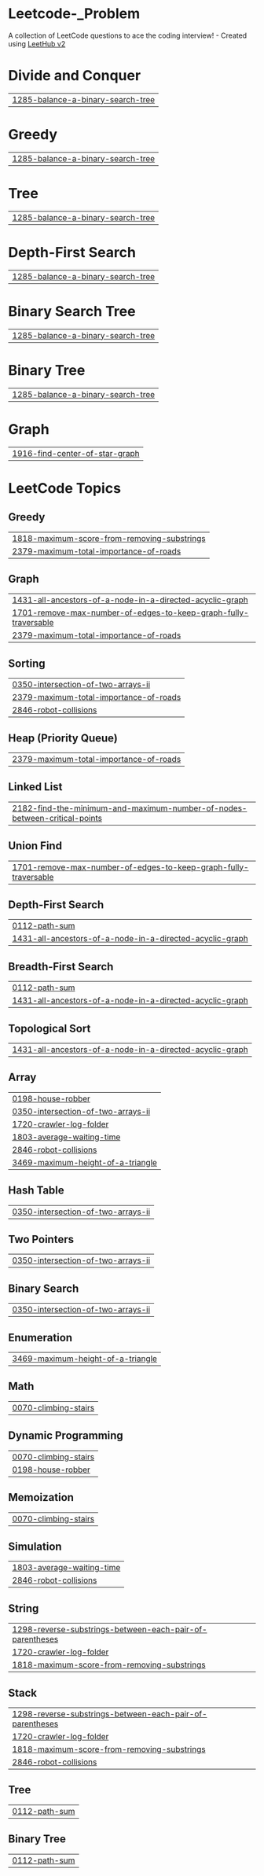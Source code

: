 # Leetcode-_Problem
A collection of LeetCode questions to ace the coding interview! - Created using [LeetHub v2](https://github.com/arunbhardwaj/LeetHub-2.0)


# Divide and Conquer
|  |
| ------- |
| [1285-balance-a-binary-search-tree](https://github.com/Soumyadip1305/Leetcode-_Problem/tree/master/1285-balance-a-binary-search-tree) |
# Greedy
|  |
| ------- |
| [1285-balance-a-binary-search-tree](https://github.com/Soumyadip1305/Leetcode-_Problem/tree/master/1285-balance-a-binary-search-tree) |
# Tree
|  |
| ------- |
| [1285-balance-a-binary-search-tree](https://github.com/Soumyadip1305/Leetcode-_Problem/tree/master/1285-balance-a-binary-search-tree) |
# Depth-First Search
|  |
| ------- |
| [1285-balance-a-binary-search-tree](https://github.com/Soumyadip1305/Leetcode-_Problem/tree/master/1285-balance-a-binary-search-tree) |
# Binary Search Tree
|  |
| ------- |
| [1285-balance-a-binary-search-tree](https://github.com/Soumyadip1305/Leetcode-_Problem/tree/master/1285-balance-a-binary-search-tree) |
# Binary Tree
|  |
| ------- |
| [1285-balance-a-binary-search-tree](https://github.com/Soumyadip1305/Leetcode-_Problem/tree/master/1285-balance-a-binary-search-tree) |
# Graph
|  |
| ------- |
| [1916-find-center-of-star-graph](https://github.com/Soumyadip1305/Leetcode-_Problem/tree/master/1916-find-center-of-star-graph) |
<!---LeetCode Topics Start-->
# LeetCode Topics
## Greedy
|  |
| ------- |
| [1818-maximum-score-from-removing-substrings](https://github.com/Soumyadip1305/Leetcode-_Problem/tree/master/1818-maximum-score-from-removing-substrings) |
| [2379-maximum-total-importance-of-roads](https://github.com/Soumyadip1305/Leetcode-_Problem/tree/master/2379-maximum-total-importance-of-roads) |
## Graph
|  |
| ------- |
| [1431-all-ancestors-of-a-node-in-a-directed-acyclic-graph](https://github.com/Soumyadip1305/Leetcode-_Problem/tree/master/1431-all-ancestors-of-a-node-in-a-directed-acyclic-graph) |
| [1701-remove-max-number-of-edges-to-keep-graph-fully-traversable](https://github.com/Soumyadip1305/Leetcode-_Problem/tree/master/1701-remove-max-number-of-edges-to-keep-graph-fully-traversable) |
| [2379-maximum-total-importance-of-roads](https://github.com/Soumyadip1305/Leetcode-_Problem/tree/master/2379-maximum-total-importance-of-roads) |
## Sorting
|  |
| ------- |
| [0350-intersection-of-two-arrays-ii](https://github.com/Soumyadip1305/Leetcode-_Problem/tree/master/0350-intersection-of-two-arrays-ii) |
| [2379-maximum-total-importance-of-roads](https://github.com/Soumyadip1305/Leetcode-_Problem/tree/master/2379-maximum-total-importance-of-roads) |
| [2846-robot-collisions](https://github.com/Soumyadip1305/Leetcode-_Problem/tree/master/2846-robot-collisions) |
## Heap (Priority Queue)
|  |
| ------- |
| [2379-maximum-total-importance-of-roads](https://github.com/Soumyadip1305/Leetcode-_Problem/tree/master/2379-maximum-total-importance-of-roads) |
## Linked List
|  |
| ------- |
| [2182-find-the-minimum-and-maximum-number-of-nodes-between-critical-points](https://github.com/Soumyadip1305/Leetcode-_Problem/tree/master/2182-find-the-minimum-and-maximum-number-of-nodes-between-critical-points) |
## Union Find
|  |
| ------- |
| [1701-remove-max-number-of-edges-to-keep-graph-fully-traversable](https://github.com/Soumyadip1305/Leetcode-_Problem/tree/master/1701-remove-max-number-of-edges-to-keep-graph-fully-traversable) |
## Depth-First Search
|  |
| ------- |
| [0112-path-sum](https://github.com/Soumyadip1305/Leetcode-_Problem/tree/master/0112-path-sum) |
| [1431-all-ancestors-of-a-node-in-a-directed-acyclic-graph](https://github.com/Soumyadip1305/Leetcode-_Problem/tree/master/1431-all-ancestors-of-a-node-in-a-directed-acyclic-graph) |
## Breadth-First Search
|  |
| ------- |
| [0112-path-sum](https://github.com/Soumyadip1305/Leetcode-_Problem/tree/master/0112-path-sum) |
| [1431-all-ancestors-of-a-node-in-a-directed-acyclic-graph](https://github.com/Soumyadip1305/Leetcode-_Problem/tree/master/1431-all-ancestors-of-a-node-in-a-directed-acyclic-graph) |
## Topological Sort
|  |
| ------- |
| [1431-all-ancestors-of-a-node-in-a-directed-acyclic-graph](https://github.com/Soumyadip1305/Leetcode-_Problem/tree/master/1431-all-ancestors-of-a-node-in-a-directed-acyclic-graph) |
## Array
|  |
| ------- |
| [0198-house-robber](https://github.com/Soumyadip1305/Leetcode-_Problem/tree/master/0198-house-robber) |
| [0350-intersection-of-two-arrays-ii](https://github.com/Soumyadip1305/Leetcode-_Problem/tree/master/0350-intersection-of-two-arrays-ii) |
| [1720-crawler-log-folder](https://github.com/Soumyadip1305/Leetcode-_Problem/tree/master/1720-crawler-log-folder) |
| [1803-average-waiting-time](https://github.com/Soumyadip1305/Leetcode-_Problem/tree/master/1803-average-waiting-time) |
| [2846-robot-collisions](https://github.com/Soumyadip1305/Leetcode-_Problem/tree/master/2846-robot-collisions) |
| [3469-maximum-height-of-a-triangle](https://github.com/Soumyadip1305/Leetcode-_Problem/tree/master/3469-maximum-height-of-a-triangle) |
## Hash Table
|  |
| ------- |
| [0350-intersection-of-two-arrays-ii](https://github.com/Soumyadip1305/Leetcode-_Problem/tree/master/0350-intersection-of-two-arrays-ii) |
## Two Pointers
|  |
| ------- |
| [0350-intersection-of-two-arrays-ii](https://github.com/Soumyadip1305/Leetcode-_Problem/tree/master/0350-intersection-of-two-arrays-ii) |
## Binary Search
|  |
| ------- |
| [0350-intersection-of-two-arrays-ii](https://github.com/Soumyadip1305/Leetcode-_Problem/tree/master/0350-intersection-of-two-arrays-ii) |
## Enumeration
|  |
| ------- |
| [3469-maximum-height-of-a-triangle](https://github.com/Soumyadip1305/Leetcode-_Problem/tree/master/3469-maximum-height-of-a-triangle) |
## Math
|  |
| ------- |
| [0070-climbing-stairs](https://github.com/Soumyadip1305/Leetcode-_Problem/tree/master/0070-climbing-stairs) |
## Dynamic Programming
|  |
| ------- |
| [0070-climbing-stairs](https://github.com/Soumyadip1305/Leetcode-_Problem/tree/master/0070-climbing-stairs) |
| [0198-house-robber](https://github.com/Soumyadip1305/Leetcode-_Problem/tree/master/0198-house-robber) |
## Memoization
|  |
| ------- |
| [0070-climbing-stairs](https://github.com/Soumyadip1305/Leetcode-_Problem/tree/master/0070-climbing-stairs) |
## Simulation
|  |
| ------- |
| [1803-average-waiting-time](https://github.com/Soumyadip1305/Leetcode-_Problem/tree/master/1803-average-waiting-time) |
| [2846-robot-collisions](https://github.com/Soumyadip1305/Leetcode-_Problem/tree/master/2846-robot-collisions) |
## String
|  |
| ------- |
| [1298-reverse-substrings-between-each-pair-of-parentheses](https://github.com/Soumyadip1305/Leetcode-_Problem/tree/master/1298-reverse-substrings-between-each-pair-of-parentheses) |
| [1720-crawler-log-folder](https://github.com/Soumyadip1305/Leetcode-_Problem/tree/master/1720-crawler-log-folder) |
| [1818-maximum-score-from-removing-substrings](https://github.com/Soumyadip1305/Leetcode-_Problem/tree/master/1818-maximum-score-from-removing-substrings) |
## Stack
|  |
| ------- |
| [1298-reverse-substrings-between-each-pair-of-parentheses](https://github.com/Soumyadip1305/Leetcode-_Problem/tree/master/1298-reverse-substrings-between-each-pair-of-parentheses) |
| [1720-crawler-log-folder](https://github.com/Soumyadip1305/Leetcode-_Problem/tree/master/1720-crawler-log-folder) |
| [1818-maximum-score-from-removing-substrings](https://github.com/Soumyadip1305/Leetcode-_Problem/tree/master/1818-maximum-score-from-removing-substrings) |
| [2846-robot-collisions](https://github.com/Soumyadip1305/Leetcode-_Problem/tree/master/2846-robot-collisions) |
## Tree
|  |
| ------- |
| [0112-path-sum](https://github.com/Soumyadip1305/Leetcode-_Problem/tree/master/0112-path-sum) |
## Binary Tree
|  |
| ------- |
| [0112-path-sum](https://github.com/Soumyadip1305/Leetcode-_Problem/tree/master/0112-path-sum) |
<!---LeetCode Topics End-->